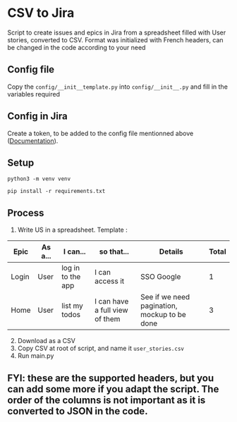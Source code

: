 # CSV to Jira
Script to create issues and epics in Jira from a spreadsheet filled with User stories, converted to CSV. 
Format was initialized with French headers, can be changed in the code according to your need

## Config file
Copy the `config/__init__template.py` into `config/__init__.py` and fill in the variables required

## Config in Jira
Create a token, to be added to the config file mentionned above ([Documentation](https://support.atlassian.com/atlassian-account/docs/manage-api-tokens-for-your-atlassian-account/)).

## Setup
```
python3 -m venv venv

pip install -r requirements.txt
```

## Process
 1. Write US in a spreadsheet. Template :
 
| Epic | As a... | I can... | so that... | Details | Total
|--|--|--|--|--|--|
| Login | User | log in to the app | I can access it | SSO Google | 1
| Home | User | list my todos | I can have a full view of them | See if we need pagination, mockup to be done | 3

2. Download as a CSV
3. Copy CSV at root of script, and name it `user_stories.csv`
4. Run main.py

## FYI: these are the supported headers, but you can add some more if you adapt the script. The order of the columns is not important as it is converted to JSON in the code.